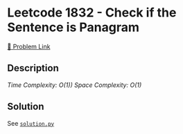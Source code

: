 # Leetcode 1832 - Check if the Sentence is Panagram

[🔗 Problem Link](https://leetcode.com/problems/check-if-the-sentence-is-panagram/)

## Description

*Time Complexity: O(1))
Space Complexity: O(1)*

## Solution

See [`solution.py`](solution.py)
